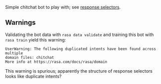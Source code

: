 Simple chitchat bot to play with; see
[response selectors](https://rasa.com/docs/rasa/chitchat-faqs/).

## Warnings

Validating the bot data with `rasa data validate` and training this bot with
`rasa train` yield this warning:

```
UserWarning: The following duplicated intents have been found across multiple
domain files: chitchat
More info at https://rasa.com/docs/rasa/domain
```

This warning is spurious; apparently the structure of response selectors looks
like duplicate intents?

